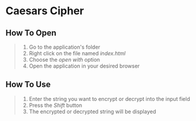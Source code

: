 # Caesars Cipher

## How To Open
> 1. Go to the application's folder
> 2. Right click on the file named _index.html_
> 3. Choose the _open with_ option
> 4. Open the application in your desired browser

## How To Use
> 1. Enter the string you want to encrypt or decrypt into the input field
> 2. Press the _Shift_ button
> 3. The encrypted or decrypted string will be displayed
